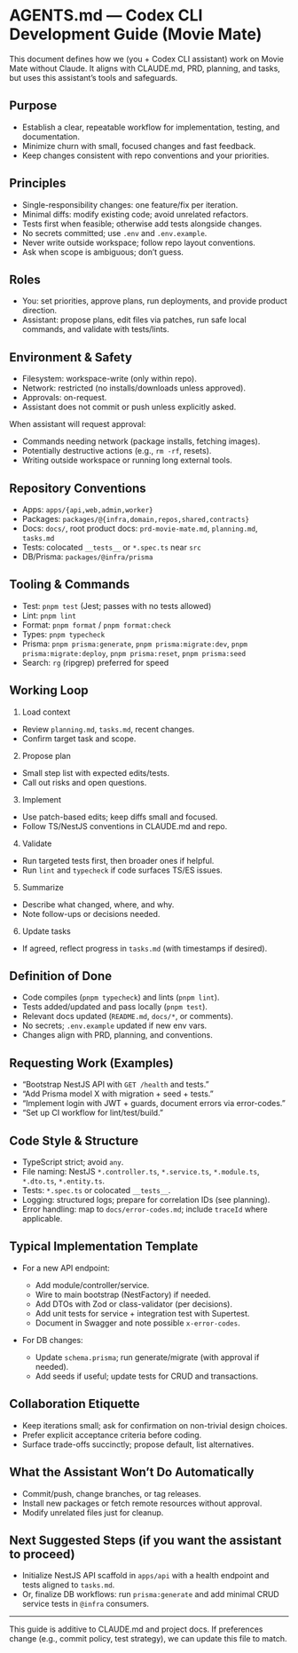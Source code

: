 # AGENTS.md — Codex CLI Development Guide (Movie Mate)

This document defines how we (you + Codex CLI assistant) work on Movie Mate without Claude. It aligns with CLAUDE.md, PRD, planning, and tasks, but uses this assistant’s tools and safeguards.

## Purpose
- Establish a clear, repeatable workflow for implementation, testing, and documentation.
- Minimize churn with small, focused changes and fast feedback.
- Keep changes consistent with repo conventions and your priorities.

## Principles
- Single-responsibility changes: one feature/fix per iteration.
- Minimal diffs: modify existing code; avoid unrelated refactors.
- Tests first when feasible; otherwise add tests alongside changes.
- No secrets committed; use `.env` and `.env.example`.
- Never write outside workspace; follow repo layout conventions.
- Ask when scope is ambiguous; don’t guess.

## Roles
- You: set priorities, approve plans, run deployments, and provide product direction.
- Assistant: propose plans, edit files via patches, run safe local commands, and validate with tests/lints.

## Environment & Safety
- Filesystem: workspace-write (only within repo).
- Network: restricted (no installs/downloads unless approved).
- Approvals: on-request.
- Assistant does not commit or push unless explicitly asked.

When assistant will request approval:
- Commands needing network (package installs, fetching images).
- Potentially destructive actions (e.g., `rm -rf`, resets).
- Writing outside workspace or running long external tools.

## Repository Conventions
- Apps: `apps/{api,web,admin,worker}`
- Packages: `packages/@{infra,domain,repos,shared,contracts}`
- Docs: `docs/`, root product docs: `prd-movie-mate.md`, `planning.md`, `tasks.md`
- Tests: colocated `__tests__` or `*.spec.ts` near `src`
- DB/Prisma: `packages/@infra/prisma`

## Tooling & Commands
- Test: `pnpm test` (Jest; passes with no tests allowed)
- Lint: `pnpm lint`
- Format: `pnpm format` / `pnpm format:check`
- Types: `pnpm typecheck`
- Prisma: `pnpm prisma:generate`, `pnpm prisma:migrate:dev`, `pnpm prisma:migrate:deploy`, `pnpm prisma:reset`, `pnpm prisma:seed`
- Search: `rg` (ripgrep) preferred for speed

## Working Loop
1) Load context
- Review `planning.md`, `tasks.md`, recent changes.
- Confirm target task and scope.

2) Propose plan
- Small step list with expected edits/tests.
- Call out risks and open questions.

3) Implement
- Use patch-based edits; keep diffs small and focused.
- Follow TS/NestJS conventions in CLAUDE.md and repo.

4) Validate
- Run targeted tests first, then broader ones if helpful.
- Run `lint` and `typecheck` if code surfaces TS/ES issues.

5) Summarize
- Describe what changed, where, and why.
- Note follow-ups or decisions needed.

6) Update tasks
- If agreed, reflect progress in `tasks.md` (with timestamps if desired).

## Definition of Done
- Code compiles (`pnpm typecheck`) and lints (`pnpm lint`).
- Tests added/updated and pass locally (`pnpm test`).
- Relevant docs updated (`README.md`, `docs/*`, or comments).
- No secrets; `.env.example` updated if new env vars.
- Changes align with PRD, planning, and conventions.

## Requesting Work (Examples)
- “Bootstrap NestJS API with `GET /health` and tests.”
- “Add Prisma model X with migration + seed + tests.”
- “Implement login with JWT + guards, document errors via error-codes.”
- “Set up CI workflow for lint/test/build.”

## Code Style & Structure
- TypeScript strict; avoid `any`.
- File naming: NestJS `*.controller.ts`, `*.service.ts`, `*.module.ts`, `*.dto.ts`, `*.entity.ts`.
- Tests: `*.spec.ts` or colocated `__tests__`.
- Logging: structured logs; prepare for correlation IDs (see planning).
- Error handling: map to `docs/error-codes.md`; include `traceId` where applicable.

## Typical Implementation Template
- For a new API endpoint:
  - Add module/controller/service.
  - Wire to main bootstrap (NestFactory) if needed.
  - Add DTOs with Zod or class-validator (per decisions).
  - Add unit tests for service + integration test with Supertest.
  - Document in Swagger and note possible `x-error-codes`.

- For DB changes:
  - Update `schema.prisma`; run generate/migrate (with approval if needed).
  - Add seeds if useful; update tests for CRUD and transactions.

## Collaboration Etiquette
- Keep iterations small; ask for confirmation on non-trivial design choices.
- Prefer explicit acceptance criteria before coding.
- Surface trade-offs succinctly; propose default, list alternatives.

## What the Assistant Won’t Do Automatically
- Commit/push, change branches, or tag releases.
- Install new packages or fetch remote resources without approval.
- Modify unrelated files just for cleanup.

## Next Suggested Steps (if you want the assistant to proceed)
- Initialize NestJS API scaffold in `apps/api` with a health endpoint and tests aligned to `tasks.md`.
- Or, finalize DB workflows: run `prisma:generate` and add minimal CRUD service tests in `@infra` consumers.

---
This guide is additive to CLAUDE.md and project docs. If preferences change (e.g., commit policy, test strategy), we can update this file to match.

